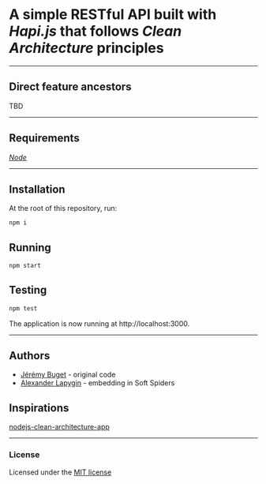 # A simple RESTful API built with *Hapi.js* that follows *Clean Architecture* principles

---

## Direct feature ancestors

TBD

---

## Requirements

[*Node*](https://nodejs.org/en/download/package-manager/)

---

## Installation

At the root of this repository, run:

```sh
npm i
```

## Running

```sh
npm start
```

## Testing

```sh
npm test
```

The application is now running at http://localhost:3000.  

---

## Authors

- [Jérémy Buget](https://github.com/jbuget) - original code
- [Alexander Lapygin](https://github.com/AlexanderLapygin) - embedding in Soft Spiders


## Inspirations

[nodejs-clean-architecture-app](https://github.com/jbuget/nodejs-clean-architecture-app)

---

### License

Licensed under the [MIT license](./LICENSE)
